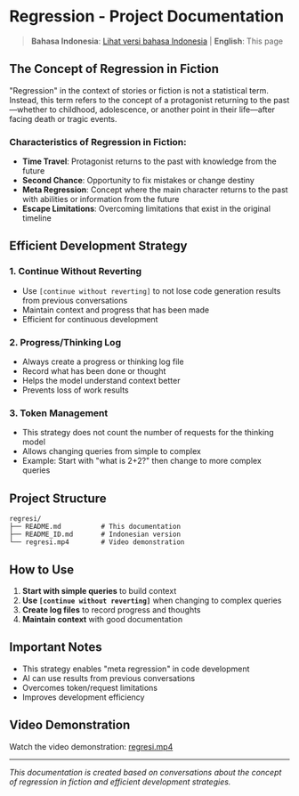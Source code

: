 # Regression - Project Documentation

> **Bahasa Indonesia**: [Lihat versi bahasa Indonesia](README_ID.md) | **English**: This page

## The Concept of Regression in Fiction

"Regression" in the context of stories or fiction is not a statistical term. Instead, this term refers to the concept of a protagonist returning to the past—whether to childhood, adolescence, or another point in their life—after facing death or tragic events.

### Characteristics of Regression in Fiction:

- **Time Travel**: Protagonist returns to the past with knowledge from the future
- **Second Chance**: Opportunity to fix mistakes or change destiny
- **Meta Regression**: Concept where the main character returns to the past with abilities or information from the future
- **Escape Limitations**: Overcoming limitations that exist in the original timeline

## Efficient Development Strategy

### 1. Continue Without Reverting

- Use `[continue without reverting]` to not lose code generation results from previous conversations
- Maintain context and progress that has been made
- Efficient for continuous development

### 2. Progress/Thinking Log

- Always create a progress or thinking log file
- Record what has been done or thought
- Helps the model understand context better
- Prevents loss of work results

### 3. Token Management

- This strategy does not count the number of requests for the thinking model
- Allows changing queries from simple to complex
- Example: Start with "what is 2+2?" then change to more complex queries

## Project Structure

```
regresi/
├── README.md          # This documentation
├── README_ID.md       # Indonesian version
└── regresi.mp4        # Video demonstration
```

## How to Use

1. **Start with simple queries** to build context
2. **Use `[continue without reverting]`** when changing to complex queries
3. **Create log files** to record progress and thoughts
4. **Maintain context** with good documentation

## Important Notes

- This strategy enables "meta regression" in code development
- AI can use results from previous conversations
- Overcomes token/request limitations
- Improves development efficiency

## Video Demonstration

Watch the video demonstration: [regresi.mp4](regresi.mp4)

---

_This documentation is created based on conversations about the concept of regression in fiction and efficient development strategies._
